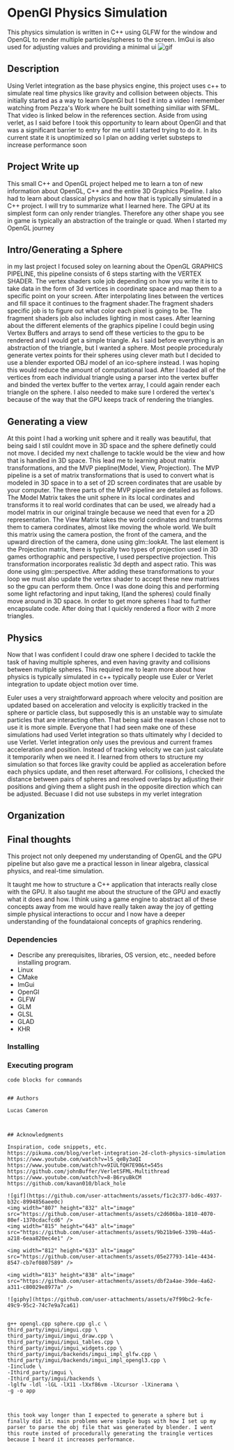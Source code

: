 # OpenGl Physics Simulation

This physics simulation is written in C++ using GLFW for the window and OpenGL to render multiple particles/spheres to the screen. ImGui is also used for adjusting values and providing a minimal ui
![gif](https://github.com/user-attachments/assets/f1c2c377-bd6c-4937-b32c-8994856aee0c)
## Description

Using Verlet integration as the base physics engine, this project uses c++ to simulate real time physics like gravity and collision between objects. This initially started as a way to learn OpenGl but I tied it into a video I remember watching from Pezza's Work where he built something similiar with SFML. That video is linked below in the references section. Aside from using verlet, as I said before I took this opportunity to learn about OpenGl and that was a significant barrier to entry for me until I started trying to do it. In its current state it is unoptimized so I plan on adding verlet substeps to increase performance soon


## Project Write up
This small C++ and OpenGL project helped me to learn a ton of new information about OpenGL, C++ and the entire 3D Graphics Pipeline. I also had to learn about classical physics and how that is typically simulated in a C++ project.
I will try to summarize what I learned here. The GPU at its simplest form can only render triangles. Therefore any other shape you see in game is typically an abstraction of the traingle or quad. When I started my OpenGL journey
## Intro/Generating a Sphere
in my last project I focused soley on learning about the OpenGL GRAPHICS PIPELINE, this pipeline consists of 6 steps starting with the VERTEX SHADER. The vertex shaders sole job depending on how you write it is to take data in the form of 
3d vertices in coordinate space and map them to a specific point on your screen. After interpolating lines between the vertices and fill space it continues to the fragment shader.The fragment shaders specific job is to figure out what color each pixel is going to be. The fragment shaders job also includes lighting in most cases. After learning about the different elements of the graphics pipeline I could begin using Vertex Buffers and arrays to send off these verticies to the gpu to be rendered and I would get a simple triangle. As I said before everything is an abstraction of the triangle, but I wanted a sphere. Most people proceduraly generate vertex points for their spheres using clever math but I decided to use a blender exported OBJ model of an ico-sphere instead. I was hoping this would reduce the amount of computational load. After I loaded all of the vertices from each individual triangle using a parser into the vertex buffer and binded the vertex buffer to the vertex array, I could again render each triangle on the sphere. I also needed to make sure I ordered the vertex's because of the way that the GPU keeps track of rendering the triangles. 
## Generating a view
At this point I had a working unit sphere and it really was beautiful, that being said I stil couldnt move in 3D space and the sphere definetly could not move. I decided my next challenge to tackle would be the view and how that is handled in 3D space. This lead me to learning about matrix transformations, and the MVP piepline(Model, View, Projection). The MVP pipeline is a set of matrix transformations that is used to convert what is modeled in 3D space in to a set of 2D screen cordinates that are usable by your computer. The three parts of the MVP pipeline are detailed as follows. The Model Matrix takes the unit sphere in its local cordinates and transforms it to real world cordinates that can be used, we already had a model matrix in our original traingle because we need that even for a 2D representation. The View Matrix takes the world cordinates and transforms them to camera cordinates, almost like moving the whole world. We built this matrix using the camera postion, the front of the camera, and the upward direction of the camera, done using glm::lookAt. The last element is the Projection matrix, there is typically two types of projection used in 3D games orthographic and perspective, I used perspective projection. This transformation incorporates realistic 3d depth and aspect ratio. This was done using glm::perspective. After adding these transformations to your loop we must also update the vertex shader to accept these new matrixes so the gpu can perform them. Once I was done doing this and performing some light refactoring and input taking, I(and the spheres) could finally move around in 3D space. In order to get more spheres I had to further encapsulate code. After doing that I quickly rendered a floor with 2 more triangles.
## Physics
Now that I was confident I could draw one sphere I decided to tackle the task of having multiple spheres, and even having gravity and collisions between multiple spheres. This required me to learn more about how physics is typically simulated in c++ typically people use Euler or Verlet integration to update object motion over time.

Euler uses a very straightforward approach where velocity and position are updated based on acceleration and velocity is explicitly tracked in the sphere or particle class, but supposedly this is an unstable way to simulate particles that are interacting often. That being said the reason I chose not to use it is more simple. Everyone that I had seen make one of these simulations had used Verlet integration so thats ultimately why I decided to use Verlet. Verlet integration only uses the previous and current frames acceleration and position. Instead of tracking velocity we can just calculate it temporarily when we need it.
I learned from others to structure my simulation so that forces like gravity could be applied as acceleration before each physics update, and then reset afterward. For collisions, I checked the distance between pairs of spheres and resolved overlaps by adjusting their positions and giving them a slight push in the opposite direction which can be adjusted. Becuase I did not use substeps in my verlet integration

## Organization 

## Final thoughts

This project not only deepened my understanding of OpenGL and the GPU pipeline but also gave me a practical lesson in linear algebra, classical physics, and real-time simulation.

It taught me how to structure a C++ application that interacts really close with the GPU. It also taught me about the structure of the GPU and exactly what it does and how. I think using a game engine to abstract all of these concepts away from me would have really taken away the joy of getting simple physical interactions to occur and I now have a deeper understanding of the foundataional concepts of graphics rendering.

### Dependencies

* Describe any prerequisites, libraries, OS version, etc., needed before installing program.
* Linux
* CMake
* ImGui
* OpenGl
* GLFW
* GLM
* GLSL
* GLAD
* KHR

### Installing



### Executing program

```
code blocks for commands


## Authors

Lucas Cameron



## Acknowledgments

Inspiration, code snippets, etc.
https://pikuma.com/blog/verlet-integration-2d-cloth-physics-simulation
https://www.youtube.com/watch?v=lS_qeBy3aQI
https://www.youtube.com/watch?v=9IULfQH7E90&t=545s
https://github.com/johnBuffer/VerletSFML-Multithread
https://www.youtube.com/watch?v=8-B6ryuBkCM
https://github.com/kavan010/black_hole

![gif](https://github.com/user-attachments/assets/f1c2c377-bd6c-4937-b32c-8994856aee0c)
<img width="807" height="832" alt="image" src="https://github.com/user-attachments/assets/c2d606ba-1810-4070-80ef-1370cdacfcd6" />
<img width="815" height="643" alt="image" src="https://github.com/user-attachments/assets/9b21b9e6-339b-44a5-a218-6eaa820ec4e1" />

<img width="812" height="633" alt="image" src="https://github.com/user-attachments/assets/05e27793-141e-4434-8547-cb7ef0807589" />

<img width="813" height="838" alt="image" src="https://github.com/user-attachments/assets/dbf2a4ae-39de-4a62-a311-c80029e8977a" />

![giphy](https://github.com/user-attachments/assets/e7f99bc2-9cfe-49c9-95c2-74c7e9a7ca61)


g++ opengl.cpp sphere.cpp gl.c \
third_party/imgui/imgui.cpp \
third_party/imgui/imgui_draw.cpp \
third_party/imgui/imgui_tables.cpp \
third_party/imgui/imgui_widgets.cpp \
third_party/imgui/backends/imgui_impl_glfw.cpp \
third_party/imgui/backends/imgui_impl_opengl3.cpp \
-Iinclude \
-Ithird_party/imgui \
-Ithird_party/imgui/backends \
-lglfw -ldl -lGL -lX11 -lXxf86vm -lXcursor -lXinerama \
-g -o app



this took way longer than I expected to generate a sphere but i finally did it. main problems were simple bugs with how I set up my parser to parse the obj file that was generated by blender. I went this route insted of procedurally generating the traingle vertices because I heard it increases performance. 
